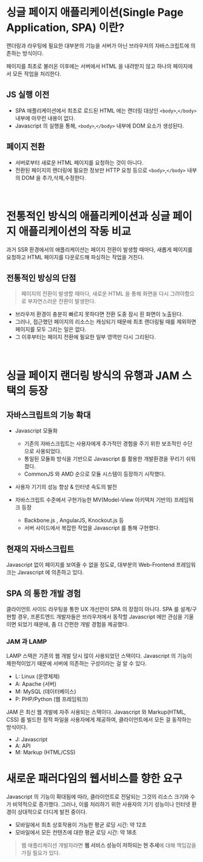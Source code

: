 # 싱글 페이지 애플리케이션(Single Page Application, SPA) 이란?

랜더링과 라우팅에 필요한 대부분의 기능을 서버가 아닌 브라우저의 자바스크립트에 의존하는 방식이다.

페이지를 최초로 불러온 이후에는 서버에서 HTML 을 내려받지 않고 하나의 페이지에서 모든 작업을 처리한다.

## JS 실행 이전
- SPA 애플리케이션에서 최초로 로드된 HTML 에는 랜더링 대상인 `<body>`,`</body>` 내부에 아무런 내용이 없다.
- Javascript 의 실행을 통해, `<body>`,`</body>` 내부에 DOM 요소가 생성된다.

## 페이지 전환
- 서버로부터 새로운 HTML 페이지를 요청하는 것이 아니다.
- 전환된 페이지의 렌더링에 필요한 정보만 HTTP 요청 등으로 `<body>`,`</body>` 내부의 DOM 을 추가,삭제,수정한다.

<br/>

# 전통적인 방식의 애플리케이션과 싱글 페이지 애플리케이션의 작동 비교

과거 SSR 환경에서의 애플리케이션는 페이지 전환이 발생할 때마다, 새롭게 페이지를 요청하고 HTML 페이지를 다운로드해 파싱하는 작업을 거친다.

## 전통적인 방싱의 단점

> 페이지의 전환이 발생할 때마다, 새로운 HTML 을 통해 화면을 다시 그려야함으로 부자연스러운 전환이 발생한다. 

- 브라우저 환경이 충분히 빠르지 못하다면 전환 도중 잠시 흰 화면이 노출된다.
- 그러나, 접근했던 페이지의 리소스는 캐싱되기 때문에 최초 랜더링될 때를 제외하면 페이지를 모두 그리는 일은 없다.
- 그 이후부터는 페이지 전환에 필요한 일부 영역만 다시 그리된다.

<br/>

# 싱글 페이지 랜더링 방식의 유행과 JAM 스택의 등장

## 자바스크립트의 기능 확대

- Javascript 모듈화
  - 기존의 자바스크립트는 사용자에게 추가적인 경험을 주기 위한 보조적인 수단으로 사용되었다.
  - 통일된 모듈화 방식을 기반으로 Javascript 를 활용한 개발환경을 꾸리기 쉬워졌다.
  - CommonJS 와 AMD 순으로 모듈 시스템이 등장하기 시작했다.

- 사용자 기기의 성능 향상 & 인터넷 속도의 발전

- 자바스크립트 수준에서 구현가능한 MV(Model-View 아키텍처 기반의) 프레임워크 등장
  - Backbone.js , AngularJS, Knockout.js 등
  - 서버 사이드에서 복잡한 작업을 Javascript 를 통해 구현했다.

## 현재의 자바스크립트

Javascript 없이 페이지를 보여줄 수 없을 정도로, 대부분의 Web-Frontend 프레임워크는 Javascript 에 의존하고 있다.


## SPA 의 통한 개발 경험

클라이언트 사이드 라우팅을 통한 UX 개선만이 SPA 의 장점이 아니다. 
SPA 를 설계/구현할 경우, 프론트엔드 개발자들은 브라우저에서 동작할 Javascript 에만 관심을 기울이면 되었기 때문에, 좀 더 간편한 개발 경험을 제공했다.


### JAM 과 LAMP

LAMP 스택은 기존의 웹 개발 당시 많이 사용되었던 스택이다. 
Javascript 의 기능이 제한적이었기 때문에 서버에 의존하는 구성이라는 걸 알 수 있다.

- L: Linux (운영체제)
- A: Apache (서버)
- M: MySQL (데이터베이스)
- P: PHP/Python (웹 프레임워크)


JAM 은 최신 웹 개발에 자주 사용되는 스택이다. 
Javascript 와 Markup(HTML, CSS) 를 빌드한 정적 파일을 사용자에게 제공하여, 클라이언트에서 모든 걸 동작하는 방식이다.

- J: Javascript
- A: API
- M: Markup (HTML/CSS)



# 새로운 패러다임의 웹서비스를 향한 요구

Javascript 의 기능이 확대됨에 따라, 클라이언트로 전달되는 그것의 리소스 크기와 수가 비약적으로 증가했다.
그러나, 이를 처리하기 위한 사용자의 기기 성능이나 인터넷 환경이 상대적으로 더디게 발전 중이다.

- 모바일에서 최초 상호작용이 가능한 평균 로딩 시간: 약 12초
- 모바일에서 모든 컨텐츠에 대한 평균 로딩 시간: 약 18초

> 웹 애플리케이션 개발자라면 **웹 서비스 성능이 저하되는 현 추세**에 대해 책임감을 가질 필요가 있다.